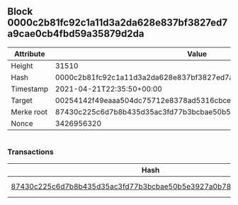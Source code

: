 ## Block 0000c2b81fc92c1a11d3a2da628e837bf3827ed7a9cae0cb4fbd59a35879d2da

Attribute | Value
--- | ---
Height | 31510
Hash | 0000c2b81fc92c1a11d3a2da628e837bf3827ed7a9cae0cb4fbd59a35879d2da
Timestamp | 2021-04-21T22:35:50+00:00
Target | 00254142f49eaaa504dc75712e8378ad5316cbcead634704b3734b6271167cc4
Merke root | 87430c225c6d7b8b435d35ac3fd77b3bcbae50b5e3927a0b78d06e889ffb0638
Nonce | 3426956320

```

```

### Transactions

Hash | Amount
--- | ---
[87430c225c6d7b8b435d35ac3fd77b3bcbae50b5e3927a0b78d06e889ffb0638](87430c225c6d7b8b435d35ac3fd77b3bcbae50b5e3927a0b78d06e889ffb0638.md) | 10.00000000 SKEPTI 
